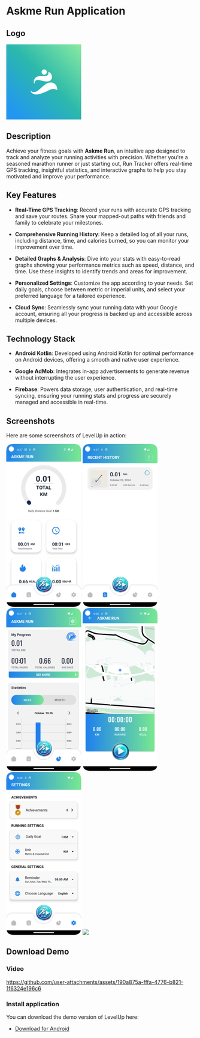 # Askme Run Application

## Logo
  <img src="./readme/ic_app.png" width="200"/>

## Description

Achieve your fitness goals with **Askme Run**, an intuitive app designed to track and analyze your running activities with precision. Whether you're a seasoned marathon runner or just starting out, Run Tracker offers real-time GPS tracking, insightful statistics, and interactive graphs to help you stay motivated and improve your performance.

## Key Features

- **Real-Time GPS Tracking**: Record your runs with accurate GPS tracking and save your routes. Share your mapped-out paths with friends and family to celebrate your milestones.

- **Comprehensive Running History**: Keep a detailed log of all your runs, including distance, time, and calories burned, so you can monitor your improvement over time.

- **Detailed Graphs & Analysis**: Dive into your stats with easy-to-read graphs showing your performance metrics such as speed, distance, and time. Use these insights to identify trends and areas for improvement.

- **Personalized Settings**: Customize the app according to your needs. Set daily goals, choose between metric or imperial units, and select your preferred language for a tailored experience.

- **Cloud Sync**: Seamlessly sync your running data with your Google account, ensuring all your progress is backed up and accessible across multiple devices.

## Technology Stack

- **Android Kotlin**: Developed using Android Kotlin for optimal performance on Android devices, offering a smooth and native user experience.

- **Google AdMob**: Integrates in-app advertisements to generate revenue without interrupting the user experience.

- **Firebase**: Powers data storage, user authentication, and real-time syncing, ensuring your running stats and progress are securely managed and accessible in real-time.

## Screenshots

Here are some screenshots of LevelUp in action:
<div>
  <img src="./readme/image0.png" width="200"/>
  <img src="./readme/image1.png" width="200"/>
  <img src="./readme/image2.png" width="200"/>
  <img src="./readme/image4.png" width="200"/>
  <img src="./readme/image3.png" width="200"/>
  <img src="./readme/image5.png" width="200"/>
</div>

## Download Demo
### Video 

https://github.com/user-attachments/assets/190a875a-fffa-4776-b821-1f6324e196c6

### Install application 
You can download the demo version of LevelUp here:

- [Download for Android](https://drive.google.com/file/d/11VM66EjP-HYRPtlMY13zH__j8PQZ4XV4/view?usp=sharing)

